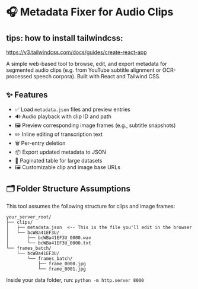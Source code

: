 # 🎧 Metadata Fixer for Audio Clips

## tips: how to install tailwindcss: 
https://v3.tailwindcss.com/docs/guides/create-react-app

A simple web-based tool to browse, edit, and export metadata for segmented audio clips (e.g. from YouTube subtitle alignment or OCR-processed speech corpora). Built with React and Tailwind CSS.

## ✨ Features

- ✅ Load `metadata.json` files and preview entries
- 🔊 Audio playback with clip ID and path
- 🖼️ Preview corresponding image frames (e.g., subtitle snapshots)
- ✏️ Inline editing of transcription text
- 🗑️ Per-entry deletion
- 📦 Export updated metadata to JSON
- 🧩 Paginated table for large datasets
- 🖼️ Customizable clip and image base URLs

## 🗂️ Folder Structure Assumptions

This tool assumes the following structure for clips and image frames:

```
your_server_root/
├── clips/
│   ├── metadata.json  <-- This is the file you'll edit in the browser
│   └── bcWBa41EF3U/
│       ├── bcWBa41EF3U_0000.wav
│       └── bcWBa41EF3U_0000.txt
└── frames_batch/
    └── bcWBa41EF3U/
        └── frames_batch/   
            ├── frame_0000.jpg
            └── frame_0001.jpg
```

Inside your data folder, run:
`python -m http.server 8000`